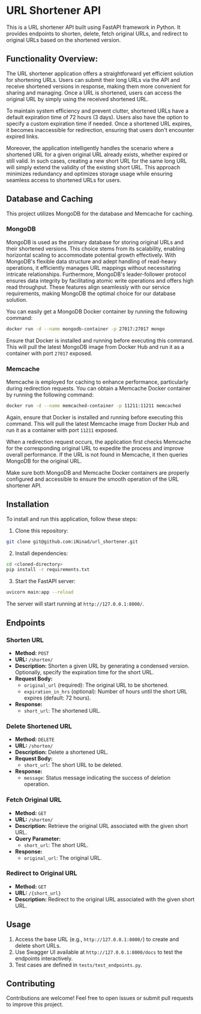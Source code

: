 # URL Shortener API

This is a URL shortener API built using FastAPI framework in Python. It provides endpoints to shorten, delete, fetch original URLs, and redirect to original URLs based on the shortened version.


## Functionality Overview:

The URL shortener application offers a straightforward yet efficient solution for shortening URLs. Users can submit their long URLs via the API and receive shortened versions in response, making them more convenient for sharing and managing. Once a URL is shortened, users can access the original URL by simply using the received shortened URL.

To maintain system efficiency and prevent clutter, shortened URLs have a default expiration time of 72 hours (3 days). Users also have the option to specify a custom expiration time if needed. Once a shortened URL expires, it becomes inaccessible for redirection, ensuring that users don't encounter expired links.

Moreover, the application intelligently handles the scenario where a shortened URL for a given original URL already exists, whether expired or still valid. In such cases, creating a new short URL for the same long URL will simply extend the validity of the existing short URL. This approach minimizes redundancy and optimizes storage usage while ensuring seamless access to shortened URLs for users.


## Database and Caching

This project utilizes MongoDB for the database and Memcache for caching.

### MongoDB

MongoDB is used as the primary database for storing original URLs and their shortened versions. This choice stems from its scalability, enabling horizontal scaling to accommodate potential growth effectively. With MongoDB's flexible data structure and adept handling of read-heavy operations, it efficiently manages URL mappings without necessitating intricate relationships. Furthermore, MongoDB's leader-follower protocol ensures data integrity by facilitating atomic write operations and offers high read throughput. These features align seamlessly with our service requirements, making MongoDB the optimal choice for our database solution.

You can easily get a MongoDB Docker container by running the following command:

```bash
docker run -d --name mongodb-container -p 27017:27017 mongo
```

Ensure that Docker is installed and running before executing this command. This will pull the latest MongoDB image from Docker Hub and run it as a container with port `27017` exposed.

### Memcache

Memcache is employed for caching to enhance performance, particularly during redirection requests. You can obtain a Memcache Docker container by running the following command:

```bash
docker run -d --name memcached-container -p 11211:11211 memcached
```

Again, ensure that Docker is installed and running before executing this command. This will pull the latest Memcache image from Docker Hub and run it as a container with port `11211` exposed.

When a redirection request occurs, the application first checks Memcache for the corresponding original URL to expedite the process and improve overall performance. If the URL is not found in Memcache, it then queries MongoDB for the original URL.

Make sure both MongoDB and Memcache Docker containers are properly configured and accessible to ensure the smooth operation of the URL shortener API.


## Installation

To install and run this application, follow these steps:

1. Clone this repository:

```bash
git clone git@github.com:iNinad/url_shortener.git
```

2. Install dependencies:

```bash
cd <cloned-directory>
pip install -r requirements.txt
```

3. Start the FastAPI server:

```bash
uvicorn main:app --reload
```

The server will start running at `http://127.0.0.1:8000/`.

## Endpoints

### Shorten URL

- **Method:** `POST`
- **URL:** `/shorten/`
- **Description:** Shorten a given URL by generating a condensed version. Optionally, specify the expiration time for the short URL.
- **Request Body:**
  - `original_url` (required): The original URL to be shortened.
  - `expiration_in_hrs` (optional): Number of hours until the short URL expires (default: 72 hours).
- **Response:**
  - `short_url`: The shortened URL.

### Delete Shortened URL

- **Method:** `DELETE`
- **URL:** `/shorten/`
- **Description:** Delete a shortened URL.
- **Request Body:**
  - `short_url`: The short URL to be deleted.
- **Response:**
  - `message`: Status message indicating the success of deletion operation.

### Fetch Original URL

- **Method:** `GET`
- **URL:** `/shorten/`
- **Description:** Retrieve the original URL associated with the given short URL.
- **Query Parameter:**
  - `short_url`: The short URL.
- **Response:**
  - `original_url`: The original URL.

### Redirect to Original URL

- **Method:** `GET`
- **URL:** `/{short_url}`
- **Description:** Redirect to the original URL associated with the given short URL.

## Usage

1. Access the base URL (e.g., `http://127.0.0.1:8000/`) to create and delete short URLs.
2. Use Swagger UI available at `http://127.0.0.1:8000/docs` to test the endpoints interactively.
3. Test cases are defined in `tests/test_endpoints.py`.


## Contributing

Contributions are welcome! Feel free to open issues or submit pull requests to improve this project.